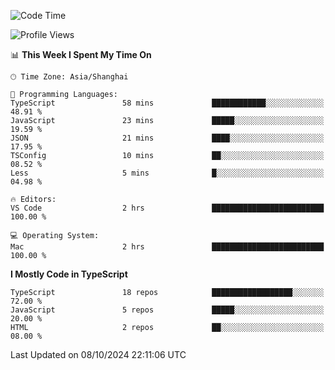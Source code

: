 <!--START_SECTION:waka-->
![Code Time](http://img.shields.io/badge/Code%20Time-6%2C717%20hrs%2044%20mins-blue)

![Profile Views](http://img.shields.io/badge/Profile%20Views-0-blue)

📊 **This Week I Spent My Time On** 

```text
🕑︎ Time Zone: Asia/Shanghai

💬 Programming Languages: 
TypeScript               58 mins             ████████████░░░░░░░░░░░░░   48.91 % 
JavaScript               23 mins             █████░░░░░░░░░░░░░░░░░░░░   19.59 % 
JSON                     21 mins             ████░░░░░░░░░░░░░░░░░░░░░   17.95 % 
TSConfig                 10 mins             ██░░░░░░░░░░░░░░░░░░░░░░░   08.52 % 
Less                     5 mins              █░░░░░░░░░░░░░░░░░░░░░░░░   04.98 % 

🔥 Editors: 
VS Code                  2 hrs               █████████████████████████   100.00 % 

💻 Operating System: 
Mac                      2 hrs               █████████████████████████   100.00 % 
```

**I Mostly Code in TypeScript** 

```text
TypeScript               18 repos            ██████████████████░░░░░░░   72.00 % 
JavaScript               5 repos             █████░░░░░░░░░░░░░░░░░░░░   20.00 % 
HTML                     2 repos             ██░░░░░░░░░░░░░░░░░░░░░░░   08.00 % 
```




 Last Updated on 08/10/2024 22:11:06 UTC
<!--END_SECTION:waka-->
